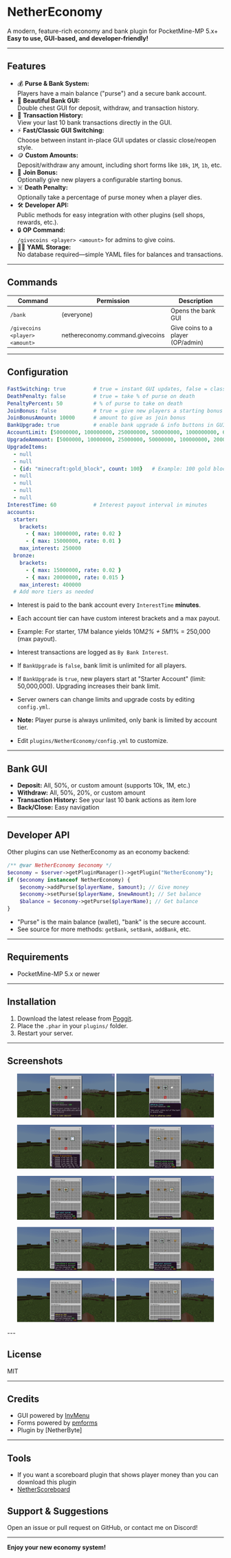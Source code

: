 # NetherEconomy

A modern, feature-rich economy and bank plugin for PocketMine-MP 5.x+  
**Easy to use, GUI-based, and developer-friendly!**


---

## Features

- 💰 **Purse & Bank System:**  
  Players have a main balance ("purse") and a secure bank account.
- 🏦 **Beautiful Bank GUI:**  
  Double chest GUI for deposit, withdraw, and transaction history.
- 📝 **Transaction History:**  
  View your last 10 bank transactions directly in the GUI.
- ⚡ **Fast/Classic GUI Switching:**  
  Choose between instant in-place GUI updates or classic close/reopen style.
- 🪙 **Custom Amounts:**  
  Deposit/withdraw any amount, including short forms like `10k`, `1M`, `1b`, etc.
- 🎁 **Join Bonus:**  
  Optionally give new players a configurable starting bonus.
- ☠️ **Death Penalty:**  
  Optionally take a percentage of purse money when a player dies.
- 🛠️ **Developer API:**  
  Public methods for easy integration with other plugins (sell shops, rewards, etc.).
- 🔒 **OP Command:**  
  `/givecoins <player> <amount>` for admins to give coins.
- 🧑‍💻 **YAML Storage:**  
  No database required—simple YAML files for balances and transactions.

---

## Commands

| Command                | Permission                        | Description                        |
|------------------------|-----------------------------------|------------------------------------|
| `/bank`                | (everyone)                        | Opens the bank GUI                 |
| `/givecoins <player> <amount>` | nethereconomy.command.givecoins | Give coins to a player (OP/admin)  |

---

## Configuration

```yaml
FastSwitching: true         # true = instant GUI updates, false = classic style
DeathPenalty: false         # true = take % of purse on death
PenaltyPercent: 50          # % of purse to take on death
JoinBonus: false            # true = give new players a starting bonus
JoinBonusAmount: 10000      # amount to give as join bonus
BankUpgrade: true           # enable bank upgrade & info buttons in GUI
AccountLimit: [50000000, 100000000, 250000000, 500000000, 1000000000, 6000000000, 60000000000]  # max bank for each tier
UpgradeAmmount: [5000000, 10000000, 25000000, 50000000, 100000000, 200000000]                  # cost to upgrade to next tier
UpgradeItems:
  - null
  - null
  - {id: "minecraft:gold_block", count: 100}   # Example: 100 gold blocks for Silver tier
  - null
  - null
  - null
  - null
InterestTime: 60            # Interest payout interval in minutes
accounts:
  starter:
    brackets:
      - { max: 10000000, rate: 0.02 }
      - { max: 15000000, rate: 0.01 }
    max_interest: 250000
  bronze:
    brackets:
      - { max: 15000000, rate: 0.02 }
      - { max: 20000000, rate: 0.015 }
    max_interest: 400000
  # Add more tiers as needed
```
- Interest is paid to the bank account every `InterestTime` **minutes**.
- Each account tier can have custom interest brackets and a max payout.
- Example: For starter, 17M balance yields 10M*2% + 5M*1% = 250,000 (max payout).
- Interest transactions are logged as `By Bank Interest`.
- If `BankUpgrade` is `false`, bank limit is unlimited for all players.
- If `BankUpgrade` is `true`, new players start at "Starter Account" (limit: 50,000,000). Upgrading increases their bank limit.
- Server owners can change limits and upgrade costs by editing `config.yml`.
- **Note:** Player purse is always unlimited, only bank is limited by account tier.

- Edit `plugins/NetherEconomy/config.yml` to customize.

---

## Bank GUI

- **Deposit:** All, 50%, or custom amount (supports 10k, 1M, etc.)
- **Withdraw:** All, 50%, 20%, or custom amount
- **Transaction History:** See your last 10 bank actions as item lore
- **Back/Close:** Easy navigation

---

## Developer API

Other plugins can use NetherEconomy as an economy backend:

```php
/** @var NetherEconomy $economy */
$economy = $server->getPluginManager()->getPlugin("NetherEconomy");
if ($economy instanceof NetherEconomy) {
    $economy->addPurse($playerName, $amount); // Give money
    $economy->setPurse($playerName, $newAmount); // Set balance
    $balance = $economy->getPurse($playerName); // Get balance
}
```
- "Purse" is the main balance (wallet), "bank" is the secure account.
- See source for more methods: `getBank`, `setBank`, `addBank`, etc.

---

## Requirements

- PocketMine-MP 5.x or newer

---

## Installation

1. Download the latest release from [Poggit](https://poggit.pmmp.io/p/NetherEconomy).
2. Place the `.phar` in your `plugins/` folder.
3. Restart your server.

---

## Screenshots
<p align="center">
  <img src="https://github.com/NetherByte233/images/blob/main/Deposit.jpg?raw=true" width="45%" />
  <img src="https://github.com/NetherByte233/images/blob/main/Withdraw.jpg?raw=true" width="45%" />
</p>
<p align="center">
  <img src="https://github.com/NetherByte233/images/blob/main/RecentTransaction.jpg?raw=true" width="45%" />
  <img src="https://github.com/NetherByte233/images/blob/main/DepositWhole.jpg?raw=true" width="45%" />
</p>
<p align="center">
  <img src="https://github.com/NetherByte233/images/blob/main/DepositHalf.jpg?raw=true" width="45%" />
  <img src="https://github.com/NetherByte233/images/blob/main/DepositCustom.jpg?raw=true" width="45%" />
</p>
<p align="center">
  <img src="https://github.com/NetherByte233/images/blob/main/WithdrawWhole.jpg?raw=true" width="45%" />
  <img src="https://github.com/NetherByte233/images/blob/main/WithdrawHalf.jpg?raw=true" width="45%" />
</p>
<p align="center">
  <img src="https://github.com/NetherByte233/images/blob/main/Withdraw20.jpg?raw=true" width="45%" />
  <img src="https://github.com/NetherByte233/images/blob/main/WithdrawCustom.jpg?raw=true" width="45%" />
</p>
---

## License

MIT

---

## Credits

- GUI powered by [InvMenu](https://github.com/Muqsit/InvMenu)
- Forms powered by [pmforms](https://github.com/dktapps-pm-plugins/pmforms)
- Plugin by [NetherByte]

---
## Tools
- If you want a scoreboard plugin that shows player money than you can download this plugin
- [NetherScoreboard](https://github.com/NetherByte233/NetherScoreboard)

## Support & Suggestions

Open an issue or pull request on GitHub, or contact me on Discord!

---

**Enjoy your new economy system!** 
